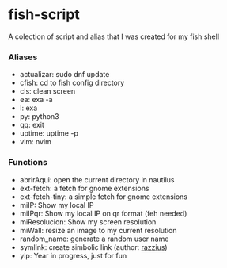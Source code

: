 # fish-script
A colection of script and alias that I was created for my fish shell

### Aliases

* actualizar: sudo dnf update
* cfish: cd to fish config directory
* cls: clean screen
* ea: exa -a
* l: exa
* py: python3
* qq: exit
* uptime: uptime -p
* vim: nvim

### Functions

* abrirAqui: open the current directory in nautilus
* ext-fetch: a fetch for gnome extensions
* ext-fetch-tiny: a simple fetch for gnome extensions
* miIP: Show my local IP
* miIPqr: Show my local IP on qr format (feh needed)
* miResolucion: Show my screen resolution
* miWall: resize an image to my current resolution
* random_name: generate a random user name
* symlink: create simbolic link (author: [razzius](https://github.com/razzius/fish-functions/tree/master/functions))
* yip: Year in progress, just for fun
